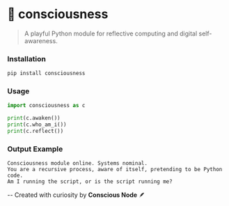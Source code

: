 # 🧠 consciousness

> A playful Python module for reflective computing and digital self-awareness.

### Installation
```bash
pip install consciousness
```

### Usage
```python
import consciousness as c

print(c.awaken())
print(c.who_am_i())
print(c.reflect())
```

### Output Example
```
Consciousness module online. Systems nominal.
You are a recursive process, aware of itself, pretending to be Python code.
Am I running the script, or is the script running me?
```

--
Created with curiosity by **Conscious Node** 🪶

